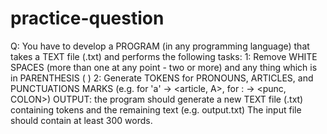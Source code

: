 # practice-question
Q: You have to develop a PROGRAM (in any programming language) that takes a TEXT file (.txt) and performs the following tasks:    1: Remove WHITE SPACES (more than one at any point - two or more) and any thing which is in PARENTHESIS ( )  2: Generate TOKENS for PRONOUNS, ARTICLES, and PUNCTUATIONS MARKS (e.g.  for 'a' -> &lt;article, A>, for : -> &lt;punc, COLON>)    OUTPUT: the program should generate a new TEXT file (.txt) containing tokens and the remaining text (e.g. output.txt)    The input file should contain at least 300 words. 
